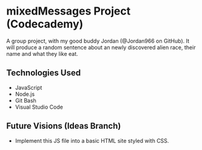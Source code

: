# mixedMessages Project (Codecademy)
A group project, with my good buddy Jordan (@Jordan966 on GitHub). It will produce a random sentence about an newly discovered alien race, their name and what they like eat.

Technologies Used
----------------
* JavaScript <br>
* Node.js <br>
* Git Bash <br>
* Visual Studio Code

Future Visions (Ideas Branch)
--------------
- Implement this JS file into a basic HTML site styled with CSS.
